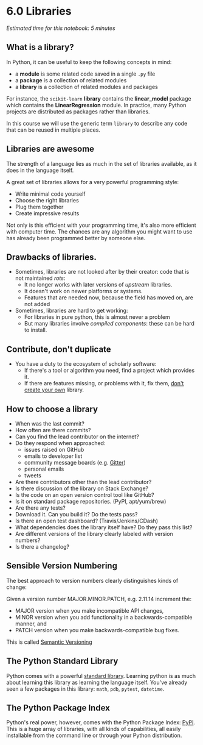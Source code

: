 # 6.0 Libraries

*Estimated time for this notebook: 5 minutes*

## What is a library?

In Python, it can be useful to keep the following concepts in mind:

- a **module** is some related code saved in a single `.py` file
- a **package** is a collection of related modules
- a **library** is a collection of related modules and packages

For instance, the `scikit-learn` **library** contains the **linear_model** package which contains the **LinearRegression** module.
In practice, many Python projects are distributed as packages rather than libraries.

In this course we will use the generic term `library` to describe any code that can be reused in multiple places.

## Libraries are awesome

The strength of a language lies as much in the set of libraries available, as it does
in the language itself.

A great set of libraries allows for a very powerful programming style:

- Write minimal code yourself
- Choose the right libraries
- Plug them together
- Create impressive results

Not only is this efficient with your programming time, it's also more efficient with computer
time.
The chances are any algorithm you might want to use has already been programmed better by someone else.

## Drawbacks of libraries.

- Sometimes, libraries are not looked after by their creator: code that is not maintained *rots*:
  - It no longer works with later versions of *upstream* libraries.
  - It doesn't work on newer platforms or systems.
  - Features that are needed now, because the field has moved on, are not added
- Sometimes, libraries are hard to get working:
  - For libraries in pure python, this is almost never a problem
  - But many libraries involve *compiled components*: these can be hard to install.

## Contribute, don't duplicate

- You have a duty to the ecosystem of scholarly software:
  - If there's a tool or algorithm you need, find a project which provides it.
  - If there are features missing, or problems with it, fix them, [don't create your own](http://xkcd.com/927/) library.

## How to choose a library


* When was the last commit?
* How often are there commits?
* Can you find the lead contributor on the internet?
* Do they respond when approached:
    * issues raised on GitHub
    * emails to developer list
    * community message boards (e.g. [Gitter](https://gitter.im/))
    * personal emails
    * tweets
* Are there contributors other than the lead contributor?
* Is there discussion of the library on Stack Exchange?
* Is the code on an open version control tool like GitHub?
* Is it on standard package repositories. (PyPI, apt/yum/brew)
* Are there any tests?
* Download it. Can you build it? Do the tests pass?
* Is there an open test dashboard? (Travis/Jenkins/CDash)
* What dependencies does the library itself have? Do they pass this list?
* Are different versions of the library clearly labeled with version numbers?
* Is there a changelog?


## Sensible Version Numbering


The best approach to version numbers clearly distinguishes kinds of change:

Given a version number MAJOR.MINOR.PATCH, e.g. 2.11.14 increment the:

* MAJOR version when you make incompatible API changes,
* MINOR version when you add functionality in a backwards-compatible manner, and
* PATCH version when you make backwards-compatible bug fixes.

This is called [Semantic Versioning](http://semver.org)


## The Python Standard Library


Python comes with a powerful [standard library](https://docs.python.org/2/library/).
Learning python is as much about learning this library as learning the language itself.
You've already seen a few packages in this library: `math`, `pdb`, `pytest`, `datetime`.

## The Python Package Index


Python's real power, however, comes with the Python Package Index: [PyPI](https://pypi.python.org/pypi).
This is a huge array of libraries, with all kinds of capabilities, all easily installable from the
command line or through your Python distribution.
